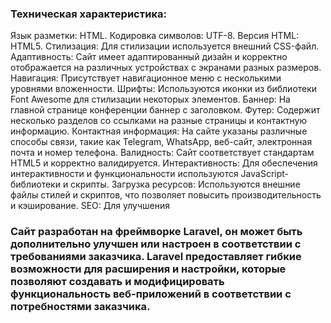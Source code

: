 ### Техническая характеристика:

Язык разметки: HTML.
Кодировка символов: UTF-8.
Версия HTML: HTML5.
Стилизация: Для стилизации используется внешний CSS-файл.
Адаптивность: Сайт имеет адаптированный дизайн и корректно отображается на различных устройствах с экранами разных размеров.
Навигация: Присутствует навигационное меню с несколькими уровнями вложенности.
Шрифты: Используются иконки из библиотеки Font Awesome для стилизации некоторых элементов.
Баннер: На главной странице конференции баннер с заголовком.
Футер: Содержит несколько разделов со ссылками на разные страницы и контактную информацию.
Контактная информация: На сайте указаны различные способы связи, такие как Telegram, WhatsApp, веб-сайт, электронная почта и номер телефона.
Валидность: Сайт соответствует стандартам HTML5 и корректно валидируется.
Интерактивность: Для обеспечения интерактивности и функциональности используются JavaScript-библиотеки и скрипты.
Загрузка ресурсов: Используются внешние файлы стилей и скриптов, что позволяет повысить производительность и кэширование.
SEO: Для улучшения

### Сайт разработан на фреймворке Laravel, он может быть дополнительно улучшен или настроен в соответствии с требованиями заказчика. Laravel предоставляет гибкие возможности для расширения и настройки, которые позволяют создавать и модифицировать функциональность веб-приложений в соответствии с потребностями заказчика.

